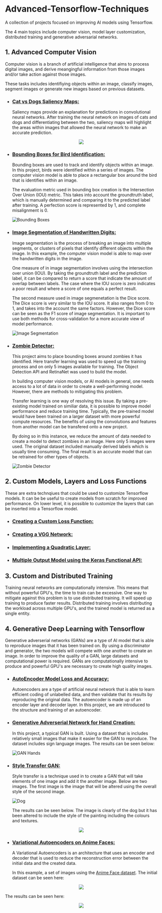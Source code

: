 # Advanced-Tensorflow-Techniques
A collection of projects focused on improving AI models using Tensorflow. 

The 4 main topics include computer vision, model layer customization, distributed training and generative adversarial networks. 

## 1. Advanced Computer Vision

Computer vision is a branch of artificial intelligence that aims to process digital images, and derive meangingful information from those images and/or take action against those images. 

These tasks includes identifiying objects within an image, classify images, segment images or generate new images based on previous datasets. 

- ### [Cat vs Dogs Saliency Maps: ](./Advanced%20Computer%20Vision%20with%20TensorFlow/Cats%20vs%20Dogs%20Saliency%20Maps.ipynb)

    Saliency maps provide an explanation for predictions in convolutional neural networks. After training the neural network on images of cats and dogs and differentiating between the two, saliency maps will highlight the areas within images that allowed the neural network to make an accurate prediction. 

<p align="center">
  <img src="./Advanced%20Computer%20Vision%20with%20TensorFlow/Images/Cat%20Saliency%20Map.png">
</p>

- ### [Bounding Boxes for Bird Identification: ](./Advanced%20Computer%20Vision%20with%20TensorFlow/Creating%20Bounding%20Boxes%20for%20Birds%20Identification.ipynb) 

    Bounding boxes are used to track and identify objects within an image. In this project, birds were identified within a series of images. The computer vision model is able to place a rectangular box around the bird that is identifies within an image.

    The evaluation metric used in bounding box creation is the Intersection Over Union (IOU) metric. This takes into account the groundtruth label, which is manually determined and comparing it to the predicted label after training. A perfection score is represented by 1, and complete misalignment is 0. 

    ![Bounding Boxes](./Advanced%20Computer%20Vision%20with%20TensorFlow/Images/Bounding%20Boxes.png)

- ### [Image Segmentation of Handwritten Digits: ](./Advanced%20Computer%20Vision%20with%20TensorFlow/Image%20Segmentation%20of%20Handwritten%20Digits.ipynb)

    Image segmentation is the process of breaking an image into multiple segments, or clusters of pixels that identify different objects within the image. In this example, the computer vision model is able to map over the handwritten digits in the image. 

    One measure of in image segmentation involves using the intersection over union (IOU). By taking the groundtruth label and the prediction label, it can be compared to return a score that indicate the amount of overlap between labels. The case where the IOU score is zero indicates a poor result and where a score of one equals a perfect result. 
    
    The second measure used in image segmenetation is the Dice score. The Dice score is very similar to the IOU score. It also ranges from 0 to 1, and takes into the account the same factors. However, the Dice score can be seen as the F1 score of image segmentation. It is important to use both methods for cross-validation for a more accurate view of model performance. 

    ![Image Segmentation](./Advanced%20Computer%20Vision%20with%20TensorFlow/Images/Image%20Segmentation.png)

- ### [Zombie Detector: ](./Advanced%20Computer%20Vision%20with%20TensorFlow/Zombie%20Detector.ipynb)
    This project aims to place bounding boxes around zombies it has identified. Here transfer learning was used to speed up the training process and on only 5 images available for training. The Object Detection API and RetinaNet was used to build the model. 

    In building computer vision models, or AI models in general, one needs access to a lot of data in order to create a well-performing model. However, there are methods to mitigiating this problem. 

    Transfer learning is one way of resolving this issue. By taking a pre-existing model trained on similiar data, it is possible to improve model performance and reduce training time. Typically, the pre-trained model would have been trained on a larger dataset with more powerful compute resources. 
    The benefits of using the convolutions and features from another model can be transfered onto a new project.

    By doing so in this instance, we reduce the amount of data needed to create a model to detect zombies in an image. Here only 5 images were used. The original dataset included manually derived labels which is usually time consuming. The final result is an accurate model that can be retrained for other types of objects.  
    
    ![Zombie Detector](./Advanced%20Computer%20Vision%20with%20TensorFlow/Images/Zombie%20detection.png)
    
## 2. Custom Models, Layers and Loss Functions

These are extra technqiues that could be used to customize Tensorflow models. It can be be useful to create models from scratch for improved performance. On lower level, it is possible to customize the layers that can be inserted into a Tensorflow model.  

   - ### [Creating a Custom Loss Function: ](./Custom%20Models%2C%20Layers%2C%20and%20Loss%20Functions%20with/Creating%20a%20Custom%20Loss%20Function.ipynb)

   - ### [Creating a VGG Network: ](./Custom%20Models%2C%20Layers%2C%20and%20Loss%20Functions%20with/Creating%20a%20VGG%20network.ipynb)

   - ### [Implementing a Quadratic Layer: ](./Custom%20Models%2C%20Layers%2C%20and%20Loss%20Functions%20with/Implement%20a%20Quadratic%20Layer.ipynb) 

   - ### [Multiple Output Model using the Keras Functional API: ](./Custom%20Models%2C%20Layers%2C%20and%20Loss%20Functions%20with/Multiple%20Output%20Models%20using%20the%20Keras%20Functional%20API.ipynb)
     
## 3. Custom and Distributed Training

Training neural networks are computationally intensive. This means that without powerful GPU's, the time to train can be excessive. One way to mitigate against this problem is to use distributed training. It will speed up training to produce faster results. Distributed training involves distributing the workload across multiple GPU's, and the trained model is returned as a single entity.   
 

## 4. Generative Deep Learning with Tensorflow

Generative adverserial networks (GANs) are a type of AI model that is able to reproduce images that it has been trained on. By using a discriminator and generator, the two models will compete with one another to create an image. In order to improve the quality of a GAN, large datasets and computational power is required. GANs are computationally intensive to produce and powerful GPU's are necessary to create high quality images. 

- ### [AutoEncoder Model Loss and Accuracy: ](./Generative%20Deep%20Learning%20with%20TensorFlow/AutoEncoder%20Model%20Loss%20and%20Accuracy.ipynb)

  Autoencoders are a type of artificial neural network that is able to learn efficient coding of unlabelled data, and then validate that its results by reproducing the original data. The autoencoder is made up of an encoder layer and decoder layer.  In this project, we are introduced to the structure and training of an autoencoder. 

- ### [Generative Adverserial Network for Hand Creation: ](./Generative%20Deep%20Learning%20with%20TensorFlow/GAN%20for%20Hand%20Creation.ipynb)

  In this project, a typical GAN is built. Using a dataset that is includes relatively small images that make it easier for the GAN to reproduce. The dataset includes sign language images. The results can be seen below:   

    ![GAN Hands](./Generative%20Deep%20Learning%20with%20TensorFlow/Images/GAN%20Hands.png)

- ### [Style Transfer GAN: ](./Generative%20Deep%20Learning%20with%20TensorFlow/Style%20Transfer%20GAN.ipynb)
    Style transfer is a technique used in to create a GAN that will take elements of one image and add it the another image. Below are two images. The first image is the image that will be altered using the overall style of the second image. 

    ![Dog](./Generative%20Deep%20Learning%20with%20TensorFlow/Images/Dog.png)

    The results can be seen below. The image is clearly of the dog but it has been altered to include the style of the painting including the colours and textures. 

<p align="center">
  <img src="./Generative%20Deep%20Learning%20with%20TensorFlow/Images/Style%20transfer%20dog.png">
</p>

- ### [Variational Autoencoders on Anime Faces: ](./Generative%20Deep%20Learning%20with%20TensorFlow/Variational%20Autoencoders%20on%20Anime%20Faces.ipynb)
    A Variational Autoencoders is an architecture that uses an encoder and decoder that is used to reduce the reconstruction error between the initial data and the created data. 

    In this example, a set of images using the [Anime Face dataset](https://github.com/bchao1/Anime-Face-Dataset). The initial dataset can be seen here:

<p align="center">
  <img src="./Generative%20Deep%20Learning%20with%20TensorFlow/Images/Anime%20data.png">
</p>

The results can be seen here:

<p align="center">
  <img src="./Generative%20Deep%20Learning%20with%20TensorFlow/Images/Anime%20Faces.png">
</p>
